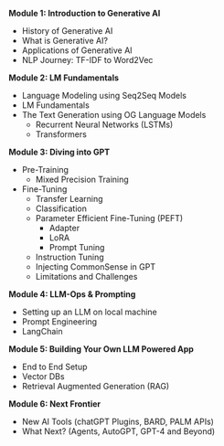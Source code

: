 **Module 1: Introduction to Generative AI**
- History of Generative AI
- What is Generative AI?
- Applications of Generative AI
- NLP Journey: TF-IDF to Word2Vec

**Module 2: LM Fundamentals**
- Language Modeling using Seq2Seq Models
- LM Fundamentals
- The Text Generation using OG Language Models
  - Recurrent Neural Networks (LSTMs)
  - Transformers

**Module 3: Diving into GPT**
- Pre-Training
  - Mixed Precision Training
- Fine-Tuning
  - Transfer Learning
  - Classification
  - Parameter Efficient Fine-Tuning (PEFT)
    - Adapter
    - LoRA
    - Prompt Tuning
  - Instruction Tuning
  - Injecting CommonSense in GPT
  - Limitations and Challenges

**Module 4: LLM-Ops & Prompting**
- Setting up an LLM on local machine
- Prompt Engineering
- LangChain
    
**Module 5: Building Your Own LLM Powered App**
- End to End Setup
- Vector DBs
- Retrieval Augmented Generation (RAG)

**Module 6: Next Frontier**
- New AI Tools (chatGPT Plugins, BARD, PALM APIs)
- What Next? (Agents, AutoGPT, GPT-4 and Beyond)
